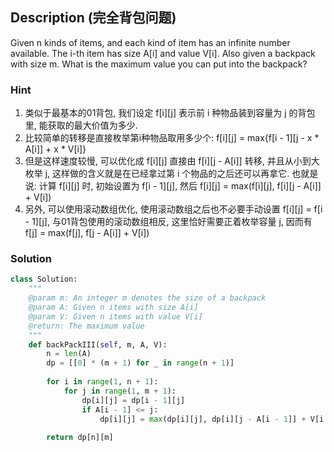 ## Description (完全背包问题)
Given n kinds of items, and each kind of item has an infinite number available. The i-th item has size A[i] and value V[i]. Also given a backpack with size m. What is the maximum value you can put into the backpack?

### Hint
1. 类似于最基本的01背包, 我们设定 f[i][j] 表示前 i 种物品装到容量为 j 的背包里, 能获取的最大价值为多少.
2. 比较简单的转移是直接枚举第i种物品取用多少个: f[i][j] = max{f[i - 1][j - x * A[i]] + x * V[i]}
3. 但是这样速度较慢, 可以优化成 f[i][j] 直接由 f[i][j - A[i]] 转移, 并且从小到大枚举 j, 这样做的含义就是在已经拿过第 i 个物品的之后还可以再拿它. 也就是说: 计算 f[i][j] 时, 初始设置为 f[i - 1][j], 然后 f[i][j] = max(f[i][j], f[i][j - A[i]] + V[i])
4. 另外, 可以使用滚动数组优化, 使用滚动数组之后也不必要手动设置 f[i][j] = f[i - 1][j], 与01背包使用的滚动数组相反, 这里恰好需要正着枚举容量 j, 因而有 f[j] = max(f[j], f[j - A[i]] + V[i])

### Solution
```Python
class Solution:
    """
    @param m: An integer m denotes the size of a backpack
    @param A: Given n items with size A[i]
    @param V: Given n items with value V[i]
    @return: The maximum value
    """
    def backPackIII(self, m, A, V):
        n = len(A)
        dp = [[0] * (m + 1) for _ in range(n + 1)]
        
        for i in range(1, n + 1):
            for j in range(1, m + 1):
                dp[i][j] = dp[i - 1][j]
                if A[i - 1] <= j:
                    dp[i][j] = max(dp[i][j], dp[i][j - A[i - 1]] + V[i - 1])
        
        return dp[n][m]
```